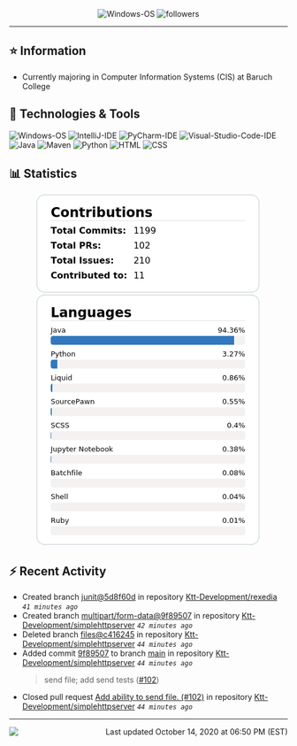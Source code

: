 <div align="center">
    <img 
        src="https://img.shields.io/badge/OS-Windows-informational?style=for-the-badge&color=3278be"
        alt="Windows-OS">
    <img 
        src="https://img.shields.io/github/followers/katsute?color=3278be&style=for-the-badge"
        alt="followers">
</div>

<hr>

## ⭐ Information

 - Currently majoring in Computer Information Systems (CIS) at Baruch College

## 🔧 Technologies & Tools

<img 
    src="https://img.shields.io/badge/OS-Windows-informational?style=flat-square&color=3278be"
    alt="Windows-OS">
<img 
    src="https://img.shields.io/badge/Editor-IntelliJ_IDEA-informational?style=flat-square&logo=intellij-idea&logoColor=white&color=3278be"
    alt="IntelliJ-IDE">
<img 
    src="https://img.shields.io/badge/Editor-PyCharm-informational?style=flat-square&logo=pycharm&logoColor=white&color=3278be"
    alt="PyCharm-IDE">
<img 
    src="https://img.shields.io/badge/Editor-Visual_Studio_Code-informational?style=flat-square&logo=Visual-Studio-Code&logoColor=white&color=3278be"
    alt="Visual-Studio-Code-IDE">
<img 
    src="https://img.shields.io/badge/Code-Java-informational?style=flat-square&logo=java&logoColor=white&color=3278be"
    alt="Java">
<img 
    src="https://img.shields.io/badge/Tools-Maven-informational?style=flat-square&logo=apache-maven&logoColor=white&color=3278be"
    alt="Maven">
<img 
    src="https://img.shields.io/badge/Code-Python-informational?style=flat-square&logo=python&logoColor=white&color=3278be"
    alt="Python">
<img 
    src="https://img.shields.io/badge/Code-HTML-informational?style=flat-square&logo=html5&logoColor=white&color=3278be"
    alt="HTML">
<img 
    src="https://img.shields.io/badge/Code-CSS-informational?style=flat-square&logo=css-wizardry&logoColor=white&color=3278be"
    alt="CSS">

## 📊 Statistics
<div align="center">
    <a href="https://github.com/Katsute/">
        <img src="https://github.com/Katsute/Katsute/blob/main/contributions.png">
    </a>
    <a href="https://github.com/Katsute/">
        <img src="https://github.com/Katsute/Katsute/blob/main/languages.png">
    </a>
</div>

## ⚡ Recent Activity

 - Created branch [junit@5d8f60d](https://github.com/Ktt-Development/rexedia/tree/junit@5d8f60d) in repository [Ktt-Development/rexedia](https://github.com/Ktt-Development/rexedia) *`41 minutes ago`*
 - Created branch [multipart/form-data@9f89507](https://github.com/Ktt-Development/simplehttpserver/tree/multipart/form-data@9f89507) in repository [Ktt-Development/simplehttpserver](https://github.com/Ktt-Development/simplehttpserver) *`42 minutes ago`*
 - Deleted branch [files@c416245](https://github.com/Ktt-Development/simplehttpserver/tree/files@c416245) in repository [Ktt-Development/simplehttpserver](https://github.com/Ktt-Development/simplehttpserver) *`44 minutes ago`*
 - Added commit [9f89507](https://github.com/Ktt-Development/simplehttpserver/commit/9f89507b45f1ac0b42a6483b217d9629f55b16a7) to branch [main](https://github.com/Ktt-Development/simplehttpserver/tree/main) in repository [Ktt-Development/simplehttpserver](https://github.com/Ktt-Development/simplehttpserver)  *`44 minutes ago`*
   > send file; add send tests ([#102](https://github.com/Ktt-Development/simplehttpserver/issues/102))
 - Closed pull request [Add ability to send file. (#102)](https://github.com/Ktt-Development/simplehttpserver/pull/102) in repository [Ktt-Development/simplehttpserver](https://github.com/Ktt-Development/simplehttpserver)  *`44 minutes ago`*

---
<img align="left" src="https://github.com/Katsute/Katsute/workflows/Update%20README.md/badge.svg"><p align="right">Last updated October 14, 2020 at 06:50 PM (EST)</p>
